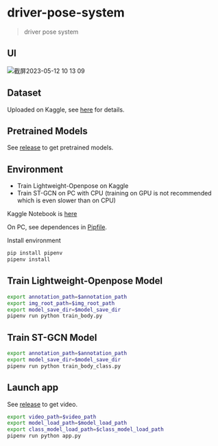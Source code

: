 # driver-pose-system
> driver pose system

## UI
![截屏2023-05-12 10 13 09](https://github.com/hlf20010508/driver-monitor-system/assets/76218469/24b2333e-dee8-46c1-81b1-e60ca6c42170)

## Dataset
Uploaded on Kaggle, see [here](https://www.kaggle.com/datasets/hlf2001/driver-monitor-dataset) for details.

## Pretrained Models
See [release](https://github.com/hlf20010508/driver-monitor-system/releases/tag/Models) to get pretrained models.

## Environment
- Train Lightweight-Openpose on Kaggle
- Train ST-GCN on PC with CPU (training on GPU is not recommended which is even slower than on CPU)

Kaggle Notebook is [here](https://www.kaggle.com/code/hlf2001/driver-monitor)

On PC, see dependences in [Pipfile](https://github.com/hlf20010508/driver-monitor-system/blob/master/Pipfile).

Install environment
```sh
pip install pipenv
pipenv install
```

## Train Lightweight-Openpose Model
```sh 
export annotation_path=$annotation_path
export img_root_path=$img_root_path
export model_save_dir=$model_save_dir
pipenv run python train_body.py
```

## Train ST-GCN Model
```sh 
export annotation_path=$annotation_path
export model_save_dir=$model_save_dir
pipenv run python train_body_class.py
```

## Launch app
See [release](https://github.com/hlf20010508/driver-monitor-system/releases/tag/Video) to get video.
```sh
export video_path=$video_path
export model_load_path=$model_load_path
export class_model_load_path=$class_model_load_path
pipenv run python app.py
```
